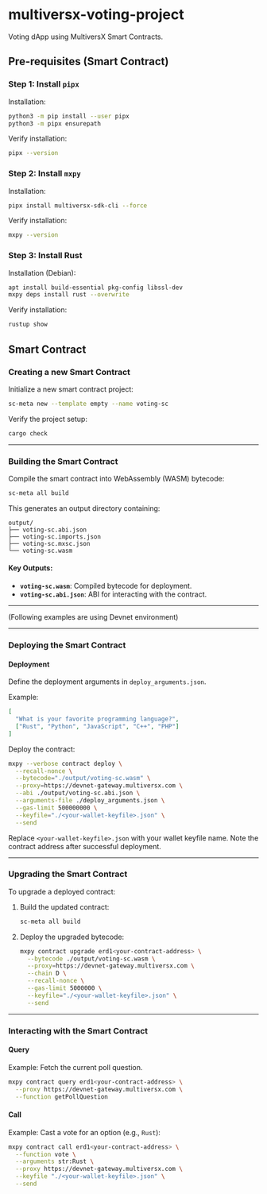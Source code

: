 # multiversx-voting-project
Voting dApp using MultiversX Smart Contracts.

## Pre-requisites (Smart Contract)

### **Step 1: Install `pipx`**

Installation:
```bash
python3 -m pip install --user pipx
python3 -m pipx ensurepath
```

Verify installation:
```bash
pipx --version
```

### **Step 2: Install `mxpy`**

Installation:
```bash
pipx install multiversx-sdk-cli --force
```

Verify installation:
```bash
mxpy --version
```

### **Step 3: Install Rust**

Installation (Debian):
```bash
apt install build-essential pkg-config libssl-dev
mxpy deps install rust --overwrite
```

Verify installation:
```bash
rustup show
```

## Smart Contract

### Creating a new Smart Contract

Initialize a new smart contract project:
```bash
sc-meta new --template empty --name voting-sc
```

Verify the project setup:
```bash
cargo check
```

---

### Building the Smart Contract

Compile the smart contract into WebAssembly (WASM) bytecode:
```bash
sc-meta all build
```

This generates an output directory containing:
```
output/
├── voting-sc.abi.json
├── voting-sc.imports.json
├── voting-sc.mxsc.json
└── voting-sc.wasm
```
#### Key Outputs:
- **`voting-sc.wasm`**: Compiled bytecode for deployment.
- **`voting-sc.abi.json`**: ABI for interacting with the contract.

---

(Following examples are using Devnet environment)

---

### Deploying the Smart Contract

#### Deployment

Define the deployment arguments in `deploy_arguments.json`.

Example:
```json
[
  "What is your favorite programming language?", 
  ["Rust", "Python", "JavaScript", "C++", "PHP"]
]
```

Deploy the contract:
```bash
mxpy --verbose contract deploy \
  --recall-nonce \
  --bytecode="./output/voting-sc.wasm" \
  --proxy=https://devnet-gateway.multiversx.com \
  --abi ./output/voting-sc.abi.json \
  --arguments-file ./deploy_arguments.json \
  --gas-limit 500000000 \
  --keyfile="./<your-wallet-keyfile>.json" \
  --send
```

Replace `<your-wallet-keyfile>.json` with your wallet keyfile name. Note the contract address after successful deployment.

---

### Upgrading the Smart Contract

To upgrade a deployed contract:

1. Build the updated contract:
   ```bash
   sc-meta all build
   ```

2. Deploy the upgraded bytecode:
   ```bash
   mxpy contract upgrade erd1<your-contract-address> \
     --bytecode ./output/voting-sc.wasm \
     --proxy=https://devnet-gateway.multiversx.com \
     --chain D \
     --recall-nonce \
     --gas-limit 5000000 \
     --keyfile="./<your-wallet-keyfile>.json" \
     --send
   ```

---

### Interacting with the Smart Contract

#### Query
Example: Fetch the current poll question.
```bash
mxpy contract query erd1<your-contract-address> \
  --proxy https://devnet-gateway.multiversx.com \
  --function getPollQuestion
```

#### Call
Example: Cast a vote for an option (e.g., `Rust`):
```bash
mxpy contract call erd1<your-contract-address> \
  --function vote \
  --arguments str:Rust \
  --proxy https://devnet-gateway.multiversx.com \
  --keyfile "./<your-wallet-keyfile>.json" \
  --send
```